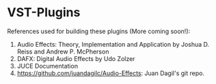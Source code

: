 # VST-Plugins
References used for building these plugins (More coming soon!):
  1) Audio Effects: Theory, Implementation and Application by Joshua D. Reiss and Andrew P. McPherson
  2) DAFX: Digital Audio Effects by Udo Zolzer
  3) JUCE Documentation
  4) https://github.com/juandagilc/Audio-Effects: Juan Dagil's git repo.
